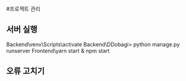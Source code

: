 #프로젝트 관리

## 서버 실행

Backend\venv\Scripts\activate
Backend\DDobagi> python manage.py runserver
Frontend\yarn start & npm start

## 오류 고치기
